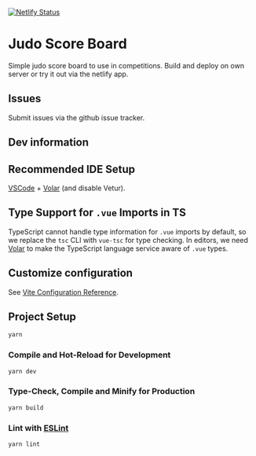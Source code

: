 [![Netlify Status](https://api.netlify.com/api/v1/badges/8afdab9f-0b63-4950-9c8f-7c500cee1217/deploy-status)](https://app.netlify.com/sites/yuseigachi-score/deploys)

# Judo Score Board

Simple judo score board to use in competitions. Build and deploy on own server or try it out via the netlify app.

## Issues

Submit issues via the github issue tracker.

## Dev information

## Recommended IDE Setup

[VSCode](https://code.visualstudio.com/) + [Volar](https://marketplace.visualstudio.com/items?itemName=Vue.volar) (and disable Vetur).

## Type Support for `.vue` Imports in TS

TypeScript cannot handle type information for `.vue` imports by default, so we replace the `tsc` CLI with `vue-tsc` for type checking. In editors, we need [Volar](https://marketplace.visualstudio.com/items?itemName=Vue.volar) to make the TypeScript language service aware of `.vue` types.

## Customize configuration

See [Vite Configuration Reference](https://vitejs.dev/config/).

## Project Setup

```sh
yarn
```

### Compile and Hot-Reload for Development

```sh
yarn dev
```

### Type-Check, Compile and Minify for Production

```sh
yarn build
```

### Lint with [ESLint](https://eslint.org/)

```sh
yarn lint
```
